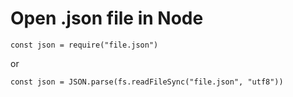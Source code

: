 # Open .json file in Node

	const json = require("file.json")

or

	const json = JSON.parse(fs.readFileSync("file.json", "utf8"))
